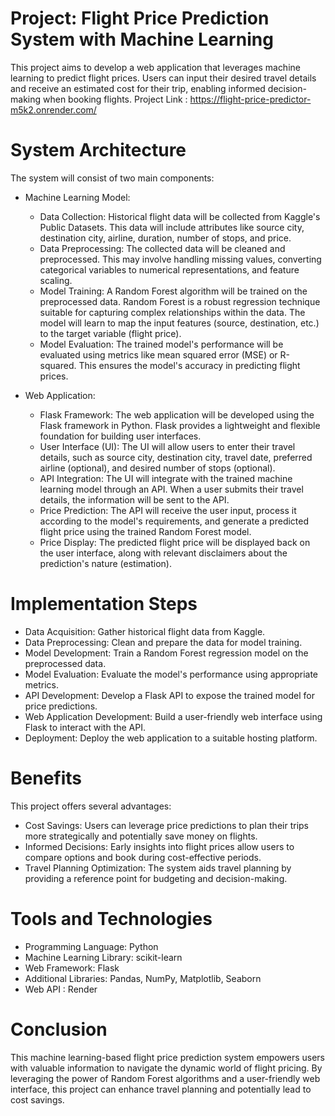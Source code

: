# Project: Flight Price Prediction System with Machine Learning

This project aims to develop a web application that leverages machine learning to predict flight prices. Users can input their desired travel details and receive an estimated cost for their trip, enabling informed decision-making when booking flights.
Project Link : https://flight-price-predictor-m5k2.onrender.com/

# System Architecture

The system will consist of two main components:

* Machine Learning Model:

  * Data Collection: Historical flight data will be collected from Kaggle's Public Datasets. This data will include attributes like source city, destination city, airline, duration, number of stops, and price.
  * Data Preprocessing: The collected data will be cleaned and preprocessed. This may involve handling missing values, converting categorical variables to numerical representations, and feature scaling.
  * Model Training: A Random Forest algorithm will be trained on the preprocessed data. Random Forest is a robust regression technique suitable for capturing complex relationships within the data. The model will learn to map the input features (source, destination, etc.) to the target variable (flight price).
  * Model Evaluation: The trained model's performance will be evaluated using metrics like mean squared error (MSE) or R-squared. This ensures the model's accuracy in predicting flight prices.

* Web Application:

  * Flask Framework: The web application will be developed using the Flask framework in Python. Flask provides a lightweight and flexible foundation for building user interfaces.
  * User Interface (UI): The UI will allow users to enter their travel details, such as source city, destination city, travel date, preferred airline (optional), and desired number of stops (optional).
  * API Integration: The UI will integrate with the trained machine learning model through an API. When a user submits their travel details, the information will be sent to the API.
  * Price Prediction: The API will receive the user input, process it according to the model's requirements, and generate a predicted flight price using the trained Random Forest model.
  * Price Display: The predicted flight price will be displayed back on the user interface, along with relevant disclaimers about the prediction's nature (estimation).

# Implementation Steps

  * Data Acquisition: Gather historical flight data from Kaggle.
  * Data Preprocessing: Clean and prepare the data for model training.
  * Model Development: Train a Random Forest regression model on the preprocessed data.
  * Model Evaluation: Evaluate the model's performance using appropriate metrics.
  * API Development: Develop a Flask API to expose the trained model for price predictions.
  * Web Application Development: Build a user-friendly web interface using Flask to interact with the API.
  * Deployment: Deploy the web application to a suitable hosting platform.

# Benefits
This project offers several advantages:

  * Cost Savings: Users can leverage price predictions to plan their trips more strategically and potentially save money on flights.
  * Informed Decisions: Early insights into flight prices allow users to compare options and book during cost-effective periods.
  * Travel Planning Optimization: The system aids travel planning by providing a reference point for budgeting and decision-making.

# Tools and Technologies
* Programming Language: Python
* Machine Learning Library: scikit-learn
* Web Framework: Flask
* Additional Libraries: Pandas, NumPy, Matplotlib, Seaborn
* Web API : Render

# Conclusion

This machine learning-based flight price prediction system empowers users with valuable information to navigate the dynamic world of flight pricing. By leveraging the power of Random Forest algorithms and a user-friendly web interface, this project can enhance travel planning and potentially lead to cost savings.
